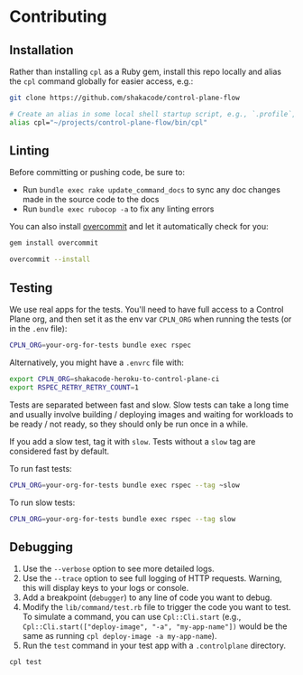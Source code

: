 # Contributing

## Installation

Rather than installing `cpl` as a Ruby gem, install this repo locally and alias the `cpl` command globally for easier
access, e.g.:

```sh
git clone https://github.com/shakacode/control-plane-flow

# Create an alias in some local shell startup script, e.g., `.profile`, `.bashrc`, etc.
alias cpl="~/projects/control-plane-flow/bin/cpl"
```

## Linting

Before committing or pushing code, be sure to:

- Run `bundle exec rake update_command_docs` to sync any doc changes made in the source code to the docs
- Run `bundle exec rubocop -a` to fix any linting errors

You can also install [overcommit](https://github.com/sds/overcommit) and let it automatically check for you:

```sh
gem install overcommit

overcommit --install
```

## Testing

We use real apps for the tests. You'll need to have full access to a Control Plane org, and then set it as the env var `CPLN_ORG` when running the tests (or in the `.env` file):

```sh
CPLN_ORG=your-org-for-tests bundle exec rspec
```

Alternatively, you might have a `.envrc` file with:

```sh
export CPLN_ORG=shakacode-heroku-to-control-plane-ci
export RSPEC_RETRY_RETRY_COUNT=1
```

Tests are separated between fast and slow. Slow tests can take a long time and usually involve building / deploying images and waiting for workloads to be ready / not ready, so they should only be run once in a while.

If you add a slow test, tag it with `slow`. Tests without a `slow` tag are considered fast by default.

To run fast tests:

```sh
CPLN_ORG=your-org-for-tests bundle exec rspec --tag ~slow
```

To run slow tests:

```sh
CPLN_ORG=your-org-for-tests bundle exec rspec --tag slow
```

## Debugging

1. Use the `--verbose` option to see more detailed logs.
2. Use the `--trace` option to see full logging of HTTP requests. Warning, this will display keys to your logs or console.
1. Add a breakpoint (`debugger`) to any line of code you want to debug.
2. Modify the `lib/command/test.rb` file to trigger the code you want to test. To simulate a command, you can use
   `Cpl::Cli.start` (e.g., `Cpl::Cli.start(["deploy-image", "-a", "my-app-name"])` would be the same as running
   `cpl deploy-image -a my-app-name`).
3. Run the `test` command in your test app with a `.controlplane` directory.

```sh
cpl test
```
